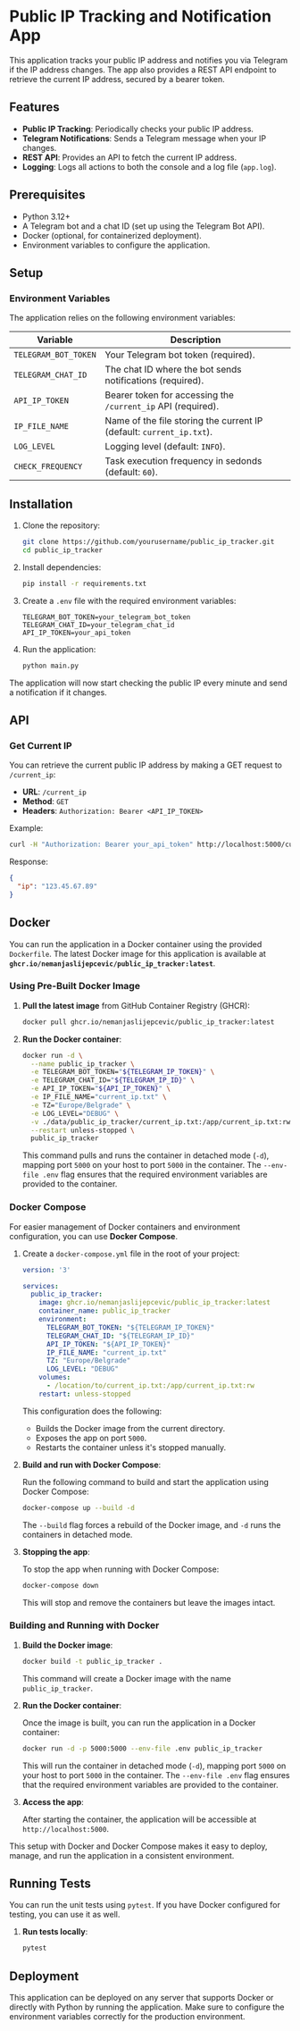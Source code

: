 # Public IP Tracking and Notification App

This application tracks your public IP address and notifies you via Telegram if the IP address changes. The app also provides a REST API endpoint to retrieve the current IP address, secured by a bearer token.

## Features

- **Public IP Tracking**: Periodically checks your public IP address.
- **Telegram Notifications**: Sends a Telegram message when your IP changes.
- **REST API**: Provides an API to fetch the current IP address.
- **Logging**: Logs all actions to both the console and a log file (`app.log`).

## Prerequisites

- Python 3.12+
- A Telegram bot and a chat ID (set up using the Telegram Bot API).
- Docker (optional, for containerized deployment).
- Environment variables to configure the application.

## Setup

### Environment Variables

The application relies on the following environment variables:

| Variable            | Description                                       |
|---------------------|---------------------------------------------------|
| `TELEGRAM_BOT_TOKEN` | Your Telegram bot token (required).               |
| `TELEGRAM_CHAT_ID`   | The chat ID where the bot sends notifications (required). |
| `API_IP_TOKEN`       | Bearer token for accessing the `/current_ip` API (required). |
| `IP_FILE_NAME`       | Name of the file storing the current IP (default: `current_ip.txt`). |
| `LOG_LEVEL`          | Logging level (default: `INFO`). |
| `CHECK_FREQUENCY`    | Task execution frequency in sedonds (default: `60`). |


## Installation

1. Clone the repository:

   ~~~bash
   git clone https://github.com/yourusername/public_ip_tracker.git
   cd public_ip_tracker
   ~~~

2. Install dependencies:

   ~~~bash
   pip install -r requirements.txt
   ~~~

3. Create a `.env` file with the required environment variables:

   ~~~env
   TELEGRAM_BOT_TOKEN=your_telegram_bot_token
   TELEGRAM_CHAT_ID=your_telegram_chat_id
   API_IP_TOKEN=your_api_token
   ~~~

4. Run the application:

   ~~~bash
   python main.py
   ~~~

The application will now start checking the public IP every minute and send a notification if it changes.

## API

### Get Current IP

You can retrieve the current public IP address by making a GET request to `/current_ip`:

- **URL**: `/current_ip`
- **Method**: `GET`
- **Headers**: `Authorization: Bearer <API_IP_TOKEN>`

Example:

~~~bash
curl -H "Authorization: Bearer your_api_token" http://localhost:5000/current_ip
~~~

Response:

~~~json
{
  "ip": "123.45.67.89"
}
~~~

## Docker

You can run the application in a Docker container using the provided `Dockerfile`. The latest Docker image for this application is available at **`ghcr.io/nemanjaslijepcevic/public_ip_tracker:latest`**.

### Using Pre-Built Docker Image

1. **Pull the latest image** from GitHub Container Registry (GHCR):

   ~~~bash
   docker pull ghcr.io/nemanjaslijepcevic/public_ip_tracker:latest
   ~~~

2. **Run the Docker container**:

   ~~~bash
   docker run -d \
     --name public_ip_tracker \
     -e TELEGRAM_BOT_TOKEN="${TELEGRAM_IP_TOKEN}" \
     -e TELEGRAM_CHAT_ID="${TELEGRAM_IP_ID}" \
     -e API_IP_TOKEN="${API_IP_TOKEN}" \
     -e IP_FILE_NAME="current_ip.txt" \
     -e TZ="Europe/Belgrade" \
     -e LOG_LEVEL="DEBUG" \
     -v ./data/public_ip_tracker/current_ip.txt:/app/current_ip.txt:rw \
     --restart unless-stopped \
     public_ip_tracker
   ~~~
   This command pulls and runs the container in detached mode (`-d`), mapping port `5000` on your host to port `5000` in the container. The `--env-file .env` flag ensures that the required environment variables are provided to the container.

### Docker Compose

For easier management of Docker containers and environment configuration, you can use **Docker Compose**.

1. Create a `docker-compose.yml` file in the root of your project:

   ~~~yaml
   version: '3'
   
   services:
     public_ip_tracker:
       image: ghcr.io/nemanjaslijepcevic/public_ip_tracker:latest
       container_name: public_ip_tracker
       environment:
         TELEGRAM_BOT_TOKEN: "${TELEGRAM_IP_TOKEN}"
         TELEGRAM_CHAT_ID: "${TELEGRAM_IP_ID}"
         API_IP_TOKEN: "${API_IP_TOKEN}"
         IP_FILE_NAME: "current_ip.txt"
         TZ: "Europe/Belgrade"
         LOG_LEVEL: "DEBUG"
       volumes:
         - /location/to/current_ip.txt:/app/current_ip.txt:rw
       restart: unless-stopped
   ~~~

   This configuration does the following:
   - Builds the Docker image from the current directory.
   - Exposes the app on port `5000`.
   - Restarts the container unless it's stopped manually.

2. **Build and run with Docker Compose**:

   Run the following command to build and start the application using Docker Compose:

   ~~~bash
   docker-compose up --build -d
   ~~~

   The `--build` flag forces a rebuild of the Docker image, and `-d` runs the containers in detached mode.

3. **Stopping the app**:

   To stop the app when running with Docker Compose:

   ~~~bash
   docker-compose down
   ~~~

   This will stop and remove the containers but leave the images intact.

### Building and Running with Docker

1. **Build the Docker image**:

   ~~~bash
   docker build -t public_ip_tracker .
   ~~~

   This command will create a Docker image with the name `public_ip_tracker`.

2. **Run the Docker container**:

   Once the image is built, you can run the application in a Docker container:

   ~~~bash
   docker run -d -p 5000:5000 --env-file .env public_ip_tracker
   ~~~

   This will run the container in detached mode (`-d`), mapping port `5000` on your host to port `5000` in the container. The `--env-file .env` flag ensures that the required environment variables are provided to the container.

3. **Access the app**:

   After starting the container, the application will be accessible at `http://localhost:5000`.


This setup with Docker and Docker Compose makes it easy to deploy, manage, and run the application in a consistent environment.

## Running Tests

You can run the unit tests using `pytest`. If you have Docker configured for testing, you can use it as well.

1. **Run tests locally**:

   ~~~bash
   pytest
   ~~~

## Deployment

This application can be deployed on any server that supports Docker or directly with Python by running the application. Make sure to configure the environment variables correctly for the production environment.
